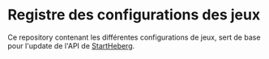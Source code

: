 # Registre des configurations des jeux

Ce repository contenant les différentes configurations de jeux, sert de base pour l'update de l'API de [StartHeberg](https://startheberg.com).

